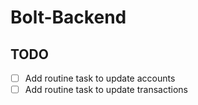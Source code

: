 # Bolt-Backend

## TODO
- [ ] Add routine task to update accounts
- [ ] Add routine task to update transactions
